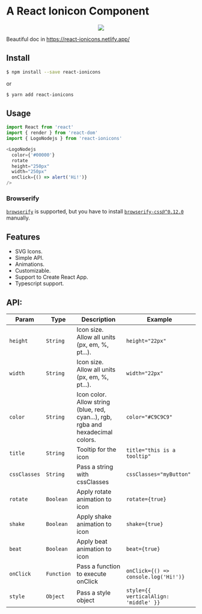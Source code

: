 # A React Ionicon Component

<p align="center">
  <img src="https://raw.githubusercontent.com/zamarrowski/react-ionicons/master/ionicons-logo.png">
</p>

Beautiful doc in https://react-ionicons.netlify.app/

## Install


```sh
$ npm install --save react-ionicons
```

or

```sh
$ yarn add react-ionicons
```

## Usage

```js
import React from 'react'
import { render } from 'react-dom'
import { LogoNodejs } from 'react-ionicons'

<LogoNodejs
  color={'#00000'}
  rotate
  height="250px"
  width="250px"
  onClick={() => alert('Hi!')}
/>
```

### Browserify

[`browserify`](https://npmjs.com/packages/browserify) is supported, but you have to install [`browserify-css@^0.12.0`](https://npmjs.com/packages/browserify-css) manually.

## Features

* SVG Icons.
* Simple API.
* Animations.
* Customizable.
* Support to Create React App.
* Typescript support.

## API:

| Param | Type | Description | Example |
| --- | --- | --- | --- |
| `height` | `String` | Icon size. Allow all units (px, em, %, pt...). | `height="22px"` |
| `width` | `String` | Icon size. Allow all units (px, em, %, pt...). | `width="22px"` |
| `color` | `String` | Icon color. Allow string (blue, red, cyan...), rgb, rgba and hexadecimal colors. | `color="#C9C9C9"` |
| `title` | `String` | Tooltip for the icon | `title="this is a tooltip"` |
| `cssClasses` | `String` | Pass a string with cssClasses | `cssClasses="myButton"` |
| `rotate` | `Boolean` | Apply rotate animation to icon | `rotate={true}` |
| `shake` | `Boolean` | Apply shake animation to icon | `shake={true}` |
| `beat` | `Boolean` | Apply beat animation to icon | `beat={true}` |
| `onClick` | `Function` | Pass a function to execute onClick | `onClick={() => console.log('Hi!')}` |
| `style` | `Object` | Pass a style object | `style={{ verticalAlign: 'middle' }}` |
